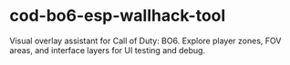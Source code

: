 # cod-bo6-esp-wallhack-tool
Visual overlay assistant for Call of Duty: BO6. Explore player zones, FOV areas, and interface layers for UI testing and debug.
